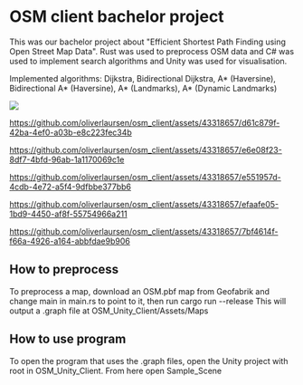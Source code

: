 # OSM client bachelor project
This was our bachelor project about "Efficient Shortest Path Finding using Open Street Map Data".
Rust was used to preprocess OSM data and C# was used to implement search algorithms and Unity was used for visualisation.

Implemented algorithms:
Dijkstra, Bidirectional Dijkstra, A* (Haversine), Bidirectional A* (Haversine), A* (Landmarks), A* (Dynamic Landmarks)



![](https://github.com/oliverlaursen/osm_client/assets/43318657/1f87bc9f-060f-4745-ad67-e3266edfeb46)


https://github.com/oliverlaursen/osm_client/assets/43318657/d61c879f-42ba-4ef0-a03b-e8c223fec34b



https://github.com/oliverlaursen/osm_client/assets/43318657/e6e08f23-8df7-4bfd-96ab-1a1170069c1e



https://github.com/oliverlaursen/osm_client/assets/43318657/e551957d-4cdb-4e72-a5f4-9dfbbe377bb6




https://github.com/oliverlaursen/osm_client/assets/43318657/efaafe05-1bd9-4450-af8f-55754966a211



https://github.com/oliverlaursen/osm_client/assets/43318657/7bf4614f-f66a-4926-a164-abbfdae9b906



## How to preprocess
To preprocess a map, download an OSM.pbf map from Geofabrik and change main in main.rs to point to it, then run cargo run --release
This will output a .graph file at OSM_Unity_Client/Assets/Maps

## How to use program
To open the program that uses the .graph files, open the Unity project with root in OSM_Unity_Client. From here open Sample_Scene

